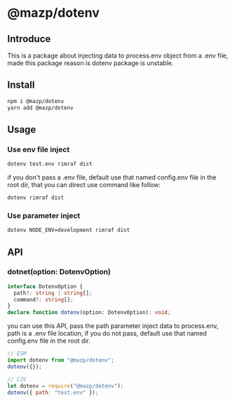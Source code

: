 # @mazp/dotenv

## Introduce

This is a package about injecting data to process.env object from a .env file, made this package reason is dotenv package is unstable.

## Install

```bash
npm i @mazp/dotenv
yarn add @mazp/dotenv
```

## Usage

### Use env file inject

```bash
dotenv test.env rimraf dist
```

if you don't pass a .env file, default use that named config.env file in the root dir, that you can direct use command like follow:

```bash
dotenv rimraf dist
```

### Use parameter inject

```bash
dotenv NODE_ENV=development rimraf dist
```

## API

### dotnet(option: DotenvOption)

```ts
interface DotenvOption {
  path?: string | string[];
  command?: string[];
}
declare function dotenv(option: DotenvOption): void;
```

you can use this API, pass the path parameter inject data to process.env, path is a .env file location, if you do not pass, default use that named config.env file in the root dir.

```js
// ESM
import dotenv from "@mazp/dotenv";
dotenv({});
```

```js
// CJS
let dotenv = require("@mazp/dotenv");
dotenv({ path: "test.env" });
```
